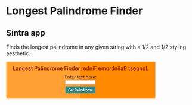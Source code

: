 # Longest Palindrome Finder
## Sintra app

Finds the longest palindrome in any given string with a 1/2 and 1/2 styling aesthetic.

![Alt text](/public/images/screenshot.png "Sceenshot")
